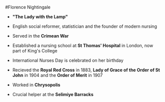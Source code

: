 #Florence Nightingale



- **"The Lady with the Lamp"**



- English social reformer, statistician and the founder of modern nursing



- Served in the **Crimean War**



- Established a nursing school at **St Thomas' Hospital** in London, now part of King's College



- International Nurses Day is celebrated on her birthday



- Recieved the **Royal Red Cross** in 1883, **Lady of Grace of the Order of St John** in 1904 and the **Order of Merit** in 1907



- Worked in **Chrysopolis**



- Crucial helper at the **Selimiye Barracks**